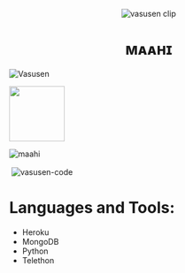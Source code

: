<p align="center">
  <img src="./images/VID_20220111_201603_165.mp4" alt="vasusen clip">
</p>

<h1 align="center">
  <b>ᴍᴀᴀʜɪ</b>
</h1>

<p align="left"> <img src="https://komarev.com/ghpvc/?username=Vasusen-code&label=Profile%20views&color=0e75b6&style=flat-square" alt="Vasusen" /> </p>

<p><a href="https://t.me/MaheshChauhan"> <img src="https://img.shields.io/badge/Telegram-grey?style=for-the-badge" width="100""/></a></p>

<p><img align="center" src="https://github-profile-trophy.vercel.app/?username=vasusen-code&theme=dracula" alt="maahi" /></p>

<p>&nbsp;<img align="center" src="https://github-readme-stats.vercel.app/api?username=vasusen-code&show_icons=true&theme=midnight-purple&locale=en" alt="vasusen-code" /></p>

# Languages and Tools:

- Heroku
- MongoDB
- Python
- Telethon




